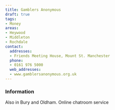 ```yaml
---
title: Gamblers Anonymous
draft: true
tags:
- Money
areas:
- Heywood
- Middleton
- Rochdale
contact:
  addresses:
  - Friends Meeting House, Mount St. Manchester
  phone:
  - 0161 976 5000
  web_addresses:
  - www.gamblersanonymous.org.uk
---
```


### Information
Also in Bury and Oldham.       Online chatroom service


